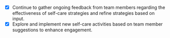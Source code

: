 - [x] Continue to gather ongoing feedback from team members regarding the effectiveness of self-care strategies and refine strategies based on input.
- [x] Explore and implement new self-care activities based on team member suggestions to enhance engagement.